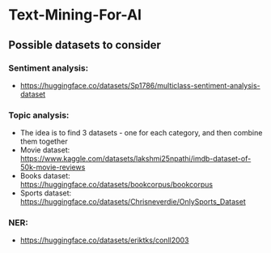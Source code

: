 # Text-Mining-For-AI
## Possible datasets to consider
### Sentiment analysis:
- https://huggingface.co/datasets/Sp1786/multiclass-sentiment-analysis-dataset
### Topic analysis:
- The idea is to find 3 datasets - one for each category, and then combine them together
- Movie dataset: https://www.kaggle.com/datasets/lakshmi25npathi/imdb-dataset-of-50k-movie-reviews
- Books dataset: https://huggingface.co/datasets/bookcorpus/bookcorpus
- Sports dataset: https://huggingface.co/datasets/Chrisneverdie/OnlySports_Dataset
### NER:
- https://huggingface.co/datasets/eriktks/conll2003
